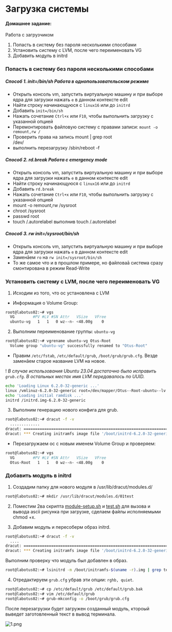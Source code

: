 #  Загрузка системы

#### Домашнее задание:
Работа с загрузчиком

1) Попасть в систему без пароля несколькими способами
2) Установить систему с LVM, после чего переименовать VG
3) Добавить модуль в initrd

### Попасть в систему без пароля несколькими способами
##### Способ 1. init=/bin/sh Работа в однопользовательском режиме
- Открыть консоль vm, запустить виртуальную машину и при выборе ядра для загрузки нажать `e` в данном контексте edit
- Найти строку начинающуюся с `linux16` или до `initrd`
- Добавить `init=/bin/sh`
- Нажать сочетание `Ctrl+x` или `F10`, чтобы выпольнить загрузку с указанной опцией  
- Перемонтировать файловую систему с правами записи: `mount -o remount,rw /`
- Проверить права на запись mount | grep root  
/dev/
- выполнить перезагрузку /sbin/reboot -f

##### Способ 2. rd.break Работа с emergency mode
- Открыть консоль vm, запустить виртуальную машину и при выборе ядра для загрузки нажать `e` в данном контексте edit
- Найти строку начинающуюся с `linux16` или до `initrd`
- Добавить `rd.break`
- Нажать сочетание `Ctrl+x` или `F10`, чтобы выпольнить загрузку с указанной опцией
- mount -o remount,rw /sysroot
- chroot /sysroot
- passwd root
- touch /.autorelabel выполнив touch /.autorelabel

##### Способ 3. rw init=/sysroot/bin/sh
- Открыть консоль vm, запустить виртуальную машину и при выборе ядра для загрузки нажать `e` в данном контексте edit
- Заменāем `ro` на `rw init=/sysroot/bin/sh`
- То же самое что и в прошлом примере, но файловаā система сразу
смонтирована в режим Read-Write

### Установить систему с LVM, после чего переименовать VG

1) Исходим из того, что ос установлена с LVM

- Информация о Volume Group:
```sh
root@labotus02:~# vgs
  VG        #PV #LV #SN Attr   VSize   VFree
  ubuntu-vg   1   1   0 wz--n- <48.00g    0 
```
2) Выполним переименование группы: `ubuntu-vg`
```sh
root@labotus02:~# vgrename ubuntu-vg Otus-Root
  Volume group "ubuntu-vg" successfully renamed to "Otus-Root"
```
- Правим `/etc/fstab`, `/etc/default/grub`, `/boot/grub/grub.cfg`. Везде заменāем старое название LVM на новое.  

! _В случае использования Ubuntu 23.04 достаточно было исправить `grub.cfg`. В остальных местах имя LVM передавалось по UUID._

```sh
echo 'Loading Linux 6.2.0-32-generic ...'
linux /vmlinuz-6.2.0-32-generic root=/dev/mapper/Otus--Root-ubuntu--lv ro quiet splash $vt_handoff
echo 'Loading initial ramdisk ...'
initrd /initrd.img-6.2.0-32-generic
```

3) Выполним генерацию нового конфига для grub.
```sh
root@labotus02:~# dracut -f -v
  .............
dracut: ========================================================================
dracut: *** Creating initramfs image file '/boot/initrd-6.2.0-32-generic' done ***
```

- Перезагружаем ос с новым именем Volume Group и проверяем:
```sh
root@labotus02:~# vgs
  VG        #PV #LV #SN Attr   VSize   VFree
  Otus-Root   1   1   0 wz--n- <48.00g    0 
```
### Добавить модуль в initrd
1) Создадим папку для нового модуля в /usr/lib/dracut/modules.d/
```sh
root@labotus02:~# mkdir /usr/lib/dracut/modules.d/01test
```

2) Поместим 2ва скрипта [module-setup.sh](./module-setup.sh) и [test.sh](test.sh) для вызова и вывода ascii рисунка при загрузке, cделаем файлы исполняемыми chmod +x.

3) Добавим модуль и пересоберм образ initrd.
```sh
root@labotus02:~# dracut -f -v
  ....
dracut: ========================================================================
dracut: *** Creating initramfs image file '/boot/initrd-6.2.0-32-generic' done ***
```
Выполним проверку что модуль был добавлен в образ.
```sh
root@labotus02:~# lsinitrd -m /boot/initramfs-$(uname -r).img | grep test
```

4) Отредактируем `grub.cfg` убрав эти опции: `rghb, quiet`.
```sh
root@labotus02:~# cp /etc/default/grub /etc/default/grub.bak
root@labotus02:~# vim /etc/default/grub
root@labotus02:~# grub-mkconfig -o /boot/grub/grub.cfg
```
После перезагрузки будет загружен созданный модуль, ктороый выведет заготовленный текст в вывод терминала. 

![1.png](https://github.com/flazhka/otuslab-homework/blob/master/Lab8/pic/1.png)
